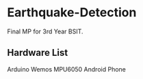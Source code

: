 # Earthquake-Detection
Final MP for 3rd Year BSIT.

## Hardware List
Arduino
Wemos
MPU6050
Android Phone
